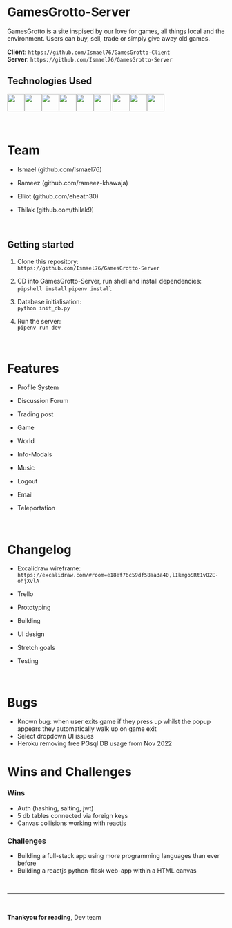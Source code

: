# GamesGrotto-Server

GamesGrotto is a site inspised by our love for games, all things local and the environment. Users can buy, sell, trade or simply give away old games.

**Client**: ```https://github.com/Ismael76/GamesGrotto-Client```  <br> 
**Server**: ```https://github.com/Ismael76/GamesGrotto-Server```

## Technologies Used
<img src="https://cdn.jsdelivr.net/gh/devicons/devicon/icons/python/python-original.svg" height=40/><img src="https://cdn.jsdelivr.net/gh/devicons/devicon/icons/flask/flask-original.svg" height=40/><img src="https://cdn.jsdelivr.net/gh/devicons/devicon/icons/sqlalchemy/sqlalchemy-original.svg" height=40/><img  src="https://cdn.jsdelivr.net/gh/devicons/devicon/icons/javascript/javascript-original.svg"  height=40/><img src="https://cdn.jsdelivr.net/gh/devicons/devicon/icons/react/react-original.svg" height=40/><img src="https://cdn.jsdelivr.net/gh/devicons/devicon/icons/postgresql/postgresql-original-wordmark.svg" height=40/>      <img  src="https://cdn.jsdelivr.net/gh/devicons/devicon/icons/css3/css3-original.svg"  height=40/><img  src="https://cdn.jsdelivr.net/gh/devicons/devicon/icons/html5/html5-original.svg"  height=40/><img src="https://cdn.jsdelivr.net/gh/devicons/devicon/icons/bootstrap/bootstrap-plain-wordmark.svg" height=40/>

<br>
    
# Team
- Ismael (github.com/Ismael76)
- Rameez (github.com/rameez-khawaja)
- Elliot (github.com/eheath30)
- Thilak (github.com/thilak9)

    <br>
## Getting started

1. Clone this repository: <br>
    ```https://github.com/Ismael76/GamesGrotto-Server```

2. CD into GamesGrotto-Server, run shell and install dependencies: <br>
    ```pipshell install```
    ```pipenv install```

3. Database initialisation: <br> 
    ```python init_db.py```

4. Run the server: <br> 
    ```pipenv run dev```

   <br>
        
# Features
- Profile System
- Discussion Forum
- Trading post
- Game
- World
- Info-Modals
- Music
- Logout
- Email
- Teleportation

    <br>
# Changelog
- Excalidraw wireframe: ```https://excalidraw.com/#room=e18ef76c59df58aa3a40,lIkmgoSRt1vQ2E-ohjXvlA```
- Trello
- Prototyping
- Building
- UI design
- Stretch goals
- Testing


    <br>
# Bugs
- Known bug: when user exits game if they press up whilst the popup appears they automatically walk up on game exit
- Select dropdown UI issues
- Heroku removing free PGsql DB usage from Nov 2022

# Wins and Challenges
### Wins
- Auth (hashing, salting, jwt)
- 5 db tables connected via foreign keys
- Canvas collisions working with reactjs

### Challenges
- Building a full-stack app using more programming languages than ever before
- Building a reactjs python-flask web-app within a HTML canvas

<br>
<hr/>
<br>

**Thankyou for reading**, Dev team
